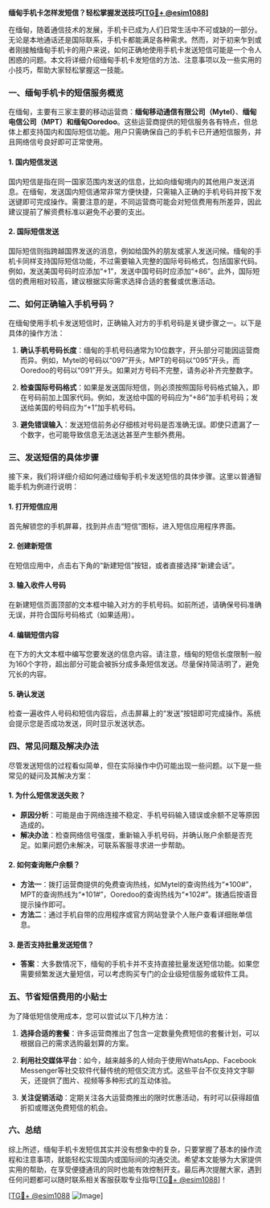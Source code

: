 **缅甸手机卡怎样发短信？轻松掌握发送技巧[[TG💪+ @esim1088](https://t.me/s/esim1088)]**

在缅甸，随着通信技术的发展，手机卡已成为人们日常生活中不可或缺的一部分。无论是本地通话还是国际联系，手机卡都能满足各种需求。然而，对于初来乍到或者刚接触缅甸手机卡的用户来说，如何正确地使用手机卡发送短信可能是一个令人困惑的问题。本文将详细介绍缅甸手机卡发短信的方法、注意事项以及一些实用的小技巧，帮助大家轻松掌握这一技能。

### 一、缅甸手机卡的短信服务概览

在缅甸，主要有三家主要的移动运营商：**缅甸移动通信有限公司（Mytel）**、**缅甸电信公司（MPT）**和**缅甸Ooredoo**。这些运营商提供的短信服务各有特点，但总体上都支持国内和国际短信功能。用户只需确保自己的手机卡已开通短信服务，并且网络信号良好即可正常使用。

#### 1. 国内短信发送
国内短信是指在同一国家范围内发送的信息，比如向缅甸境内的其他用户发送消息。在缅甸，发送国内短信通常非常方便快捷，只需输入正确的手机号码并按下发送键即可完成操作。需要注意的是，不同运营商可能会对短信费用有所差异，因此建议提前了解资费标准以避免不必要的支出。

#### 2. 国际短信发送
国际短信则指跨越国界发送的消息，例如给国外的朋友或家人发送问候。缅甸的手机卡同样支持国际短信功能，不过需要输入完整的国际号码格式，包括国家代码。例如，发送美国号码时应添加“+1”，发送中国号码时应添加“+86”。此外，国际短信的费用相对较高，建议根据实际需求选择合适的套餐或优惠活动。

### 二、如何正确输入手机号码？

在缅甸使用手机卡发送短信时，正确输入对方的手机号码是关键步骤之一。以下是具体的操作方法：

1. **确认手机号码长度**：缅甸的手机号码通常为10位数字，开头部分可能因运营商而异。例如，Mytel的号码以“097”开头，MPT的号码以“095”开头，而Ooredoo的号码以“091”开头。如果对方号码不完整，请务必补齐完整数字。
   
2. **检查国际号码格式**：如果是发送国际短信，则必须按照国际号码格式输入，即在号码前加上国家代码。例如，发送给中国的号码应为“+86”加手机号码；发送给美国的号码应为“+1”加手机号码。

3. **避免错误输入**：发送短信前务必仔细核对号码是否准确无误。即使只遗漏了一个数字，也可能导致信息无法送达甚至产生额外费用。

### 三、发送短信的具体步骤

接下来，我们将详细介绍如何通过缅甸手机卡发送短信的具体步骤。这里以普通智能手机为例进行说明：

#### 1. 打开短信应用
首先解锁您的手机屏幕，找到并点击“短信”图标，进入短信应用程序界面。

#### 2. 创建新短信
在短信应用中，点击右下角的“新建短信”按钮，或者直接选择“新建会话”。

#### 3. 输入收件人号码
在新建短信页面顶部的文本框中输入对方的手机号码。如前所述，请确保号码准确无误，并符合国际号码格式（如果适用）。

#### 4. 编辑短信内容
在下方的大文本框中编写您要发送的信息内容。请注意，缅甸的短信长度限制一般为160个字符，超出部分可能会被拆分成多条短信发送。尽量保持简洁明了，避免冗长的内容。

#### 5. 确认发送
检查一遍收件人号码和短信内容后，点击屏幕上的“发送”按钮即可完成操作。系统会提示您是否成功发送，同时显示发送状态。

### 四、常见问题及解决办法

尽管发送短信的过程看似简单，但在实际操作中仍可能出现一些问题。以下是一些常见的疑问及其解决方案：

#### 1. 为什么短信发送失败？
- **原因分析**：可能是由于网络连接不稳定、手机号码输入错误或余额不足等原因造成的。
- **解决办法**：检查网络信号强度，重新输入手机号码，并确认账户余额是否充足。如果问题仍未解决，可联系客服寻求进一步帮助。

#### 2. 如何查询账户余额？
- **方法一**：拨打运营商提供的免费查询热线，如Mytel的查询热线为“*100#”，MPT的查询热线为“*101#”，Ooredoo的查询热线为“*102#”。拨通后按语音提示操作即可。
- **方法二**：通过手机自带的应用程序或官方网站登录个人账户查看详细账单信息。

#### 3. 是否支持批量发送短信？
- **答案**：大多数情况下，缅甸的手机卡并不支持直接批量发送短信功能。如果您需要频繁发送大量短信，可以考虑购买专门的企业级短信服务或软件工具。

### 五、节省短信费用的小贴士

为了降低短信使用成本，您可以尝试以下几种方法：

1. **选择合适的套餐**：许多运营商推出了包含一定数量免费短信的套餐计划，可以根据自己的需求选购最划算的方案。
   
2. **利用社交媒体平台**：如今，越来越多的人倾向于使用WhatsApp、Facebook Messenger等社交软件代替传统的短信交流方式。这些平台不仅支持文字聊天，还提供了图片、视频等多种形式的互动体验。

3. **关注促销活动**：定期关注各大运营商推出的限时优惠活动，有时可以获得超值折扣或赠送免费短信的机会。

### 六、总结

综上所述，缅甸手机卡发短信其实并没有想象中的复杂，只要掌握了基本的操作流程和注意事项，就能轻松实现国内或国际间的沟通交流。希望本文能够为大家提供实用的帮助，在享受便捷通讯的同时也能有效控制开支。最后再次提醒大家，遇到任何问题都可以随时联系相关客服获取专业指导[[TG💪+ @esim1088](https://t.me/s/esim1088)]！

[[TG💪+ @esim1088](https://t.me/s/esim1088) ![Image](https://i.postimg.cc/4NQfJmqS/Snipaste-2025-05-13-00-14-12.png)]